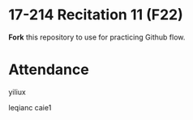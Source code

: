# 17-214 Recitation 11 (F22)

**Fork** this repository to use for practicing Github flow.

# Attendance
yiliux

leqianc
caie1
